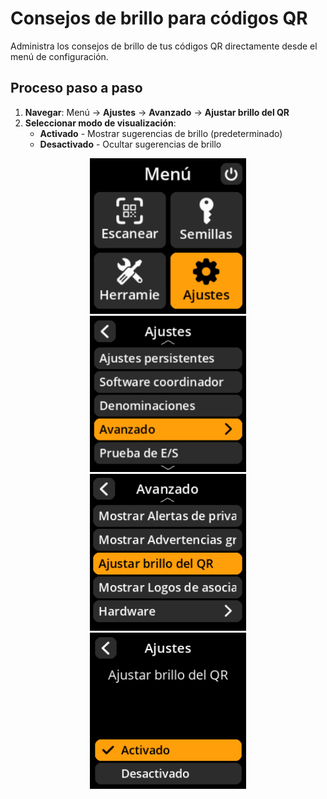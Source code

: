 # Consejos de brillo para códigos QR

Administra los consejos de brillo de tus códigos QR directamente desde el menú de configuración.

## Proceso paso a paso

1. **Navegar**: Menú → **Ajustes** → **Avanzado** → **Ajustar brillo del QR**
2. **Seleccionar modo de visualización**:
     - **Activado** - Mostrar sugerencias de brillo (predeterminado)
     - **Desactivado** - Ocultar sugerencias de brillo

<div align="center">
     <img src="images/HomeScreenSettingsSelectView.png" alt="Menú de selección de ajustes" width="250"/>
</div>

<div align="center">
     <img src="images/SettingsMainMenuAdvancedSelectView.png" alt="Menú de selección avanzado" width="250"/>
</div>

<div align="center">
     <img src="images/ShowQrBrightnessTipsSelectVIew.png" alt="Mostrar sugerencias de brillo del QR" width="250"/>
</div>

<div align="center">
     <img src="images/SettingsEntryUpdateSelectionView_qr_brightness_tips.png" alt="Configuración de las sugerencias de brillo del QR" width="250"/>
</div>
